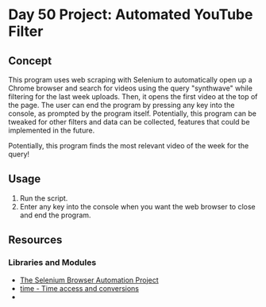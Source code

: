 # Day 50 Project: Automated YouTube Filter

## Concept

This program uses web scraping with Selenium to automatically open up a Chrome browser and search for videos using
the query "synthwave" while filtering for the last week uploads. Then, it opens the first video at the top of the
page. The user can end the program by pressing any key into the console, as prompted by the program itself. Potentially,
this program can be tweaked for other filters and data can be collected, features that could be implemented in the future.

Potentially, this program finds the most relevant video of the week for the query!

## Usage

1. Run the script.
2. Enter any key into the console when you want the web browser to close and end the program.

## Resources

### Libraries and Modules

- [The Selenium Browser Automation Project](https://www.selenium.dev/documentation/)
- [time - Time access and conversions](https://docs.python.org/3/library/time.html#module-time)
- 